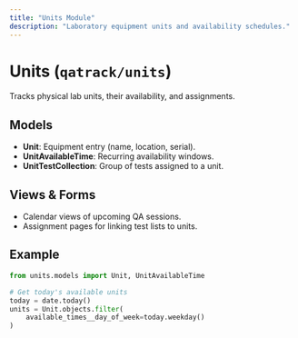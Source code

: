 ```yaml
---
title: "Units Module"
description: "Laboratory equipment units and availability schedules."
---
```


# Units (`qatrack/units`)

Tracks physical lab units, their availability, and assignments.

## Models

- **Unit**: Equipment entry (name, location, serial).
- **UnitAvailableTime**: Recurring availability windows.
- **UnitTestCollection**: Group of tests assigned to a unit.

## Views & Forms

- Calendar views of upcoming QA sessions.
- Assignment pages for linking test lists to units.

## Example

```python
from units.models import Unit, UnitAvailableTime

# Get today's available units
today = date.today()
units = Unit.objects.filter(
    available_times__day_of_week=today.weekday()
)
```